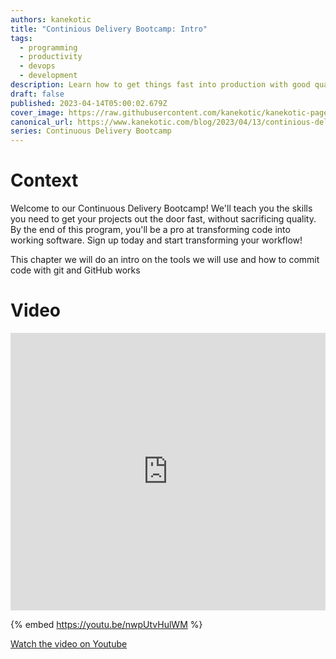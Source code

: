 ```yaml
---
authors: kanekotic
title: "Continious Delivery Bootcamp: Intro"
tags:
  - programming
  - productivity
  - devops
  - development
description: Learn how to get things fast into production with good quality
draft: false
published: 2023-04-14T05:00:02.679Z
cover_image: https://raw.githubusercontent.com/kanekotic/kanekotic-page/main/static/img/continious.png
canonical_url: https://www.kanekotic.com/blog/2023/04/13/continious-delivery-bootcamp-intro
series: Continuous Delivery Bootcamp
---
```

# Context

Welcome to our Continuous Delivery Bootcamp! We'll teach you the skills you need to get your projects out the door fast, without sacrificing quality. By the end of this program, you'll be a pro at transforming code into working software. Sign up today and start transforming your workflow! 

This chapter we will do an intro on the tools we will use and how to commit code with git and GitHub works

# Video

<iframe width="100%" height="444" src="https://www.youtube.com/embed/nwpUtvHulWM" title="YouTube video player" frameborder="0" allow="accelerometer; autoplay; clipboard-write; encrypted-media; gyroscope; picture-in-picture" allowfullscreen></iframe>

{% embed https://youtu.be/nwpUtvHulWM %}

[﻿Watch the video on Youtube](https://youtu.be/nwpUtvHulWM)